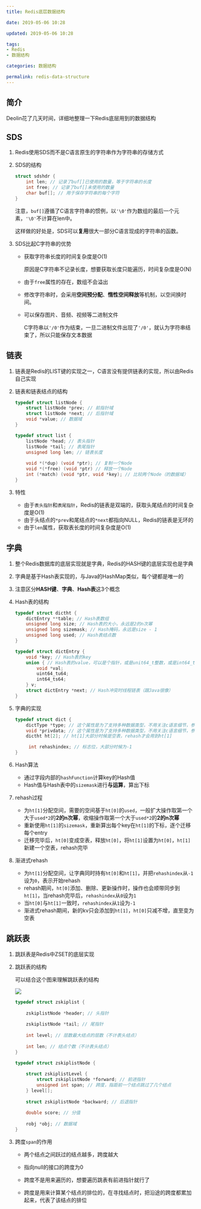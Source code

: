 ```yaml
---
title: Redis底层数据结构

date: 2019-05-06 10:28

updated: 2019-05-06 10:28

tags:
- Redis
- 数据结构

categories: 数据结构

permalink: redis-data-structure
---
```


## 简介

Deolin花了几天时间，详细地整理一下Redis底层用到的数据结构



## SDS

1. Redis使用SDS而不是C语言原生的字符串作为字符串的存储方式

2. SDS的结构

   ~~~c
   struct sdshdr {
       int len; // 记录了buf[]已使用的数量，等于字符串的长度
       int free; // 记录了buf[]未使用的数量
       char buf[]; // 用于保存字符串的每个字符
   }
   ~~~

   注意，`buf[]`遵循了C语言字符串的惯例，以`'\0'`作为数组的最后一个元素，`'\0'`不计算在len中。

   这样做的好处是，SDS可以**复用**很大一部分C语言现成的字符串的函数。

3. SDS比起C字符串的优势

   - 获取字符串长度的时间复杂度是O(1)

     原因是C字符串不记录长度，想要获取长度只能遍历，时间复杂度是O(N)

   - 由于`free`属性的存在，数组不会溢出

   - 修改字符串时，会采用**空间预分配**、**惰性空间释放**等机制，以空间换时间。

   - 可以保存图片、音频、视频等二进制文件

     C字符串以`'/0'`作为结束，一旦二进制文件出现了`'/0'`，就认为字符串结束了，所以只能保存文本数据



## 链表

1. 链表是Redis的LIST键的实现之一，C语言没有提供链表的实现，所以由Redis自己实现

2. 链表和链表结点的结构

   ~~~c
   typedef struct listNode {
       struct listNode *prev; // 前指针域
       struct listNode *next; // 后指针域
       void *value; // 数据域
   }	
   ~~~

   ~~~c
   typedef struct list {
       listNode *head; // 表头指针
       listNode *tail; // 表尾指针
       unsigned long len; // 链表长度
       
       void *(*dup) (void *ptr); // 复制一个Node
       void *(*free) (void *ptr) // 释放一个Node
       int (*match) (void *ptr, void *key); // 比较两个Node（的数据域）
   }
   ~~~

3. 特性

   - 由于`表头指针`和`表尾指针`，Redis的链表是双端的，获取头尾结点的时间复杂度是O(1)
   - 由于头结点的`*prev`和尾结点的`*next`都指向NULL，Redis的链表是无环的
   - 由于`len`属性，获取表长度的时间复杂度是O(1)



## 字典

1. 整个Redis数据库的底层实现就是字典，Redis的HASH键的底层实现也是字典

2. 字典是基于Hash表实现的，与Java的HashMap类似，每个键都是唯一的
3. 注意区分**HASH键**、**字典**、**Hash表**这3个概念

3. Hash表的结构

   ~~~c
   typedef struct dictht {
       dictEntry **table; // Hash表数组
       unsigned long size; // Hash表的大小，永远是2的n次幂
       unsigned long sizemask; // Hash掩码，永远是size - 1
       unsigned long used; // Hash表结点数
   }
   ~~~

   ~~~c
   typedef struct dictEntry {
       void *key; // Hash表的key
       union { // Hash表的value，可以是个指针，或是unit64_t整数，或是int64_t整数
           void *val; 
           uint64_tu64; 
           int64_ts64;
       } v;
       struct dictEntry *next; // Hash冲突时线程链表（跟Java很像）
   } 
   ~~~

4. 字典的实现

   ~~~c
   typedef struct dict {
       dictType *type; // 这个属性是为了支持多种数据类型，不用关注c语言细节，参考Java的泛型
       void *privdata; // 这个属性是为了支持多种数据类型，不用关注c语言细节，参考Java的泛型
       dictht ht[2]; // ht[1]大部分时候是空表，rehash才会用到ht[1]
   
     	int rehashindex; // 标志位，大部分时候为-1
   }
   ~~~

5. Hash算法

   - 通过字段内部的`hashFunction`计算key的Hash值
   - Hash值与Hash表中的`sizemask`进行**与运算**，算出下标

6. rehash过程

   - 为`ht[1]`分配空间，需要的空间基于`ht[0]`的`used`，一般扩大操作取第一个大于`used*2`的**2的n次幂**，收缩操作取第一个大于`used*2`的**2的n次幂**
   - 重新使用`ht[1]`的`sizemask`，重新算出每个key在`ht[1]`的下标，逐个迁移每个entry
   - 迁移完毕后，`ht[0]`变成空表，释放`ht[0]`，将`ht[1]`设置为`ht[0]`，`ht[1]`新建一个空表，rehash完毕

7. 渐进式rehash

   - 为`ht[1]`分配空间，让字典同时持有`ht[0]`和`ht[1]`，并把`rehashindex`从`-1`设为`0`，表示开始rehash
   - rehash期间，`ht[0]`添加、删除、更新操作时，操作也会顺带同步到`ht[1]`，当rehash完毕后，`rehashindex`从`0`设为`1`
   - 当`ht[0]`与`ht[1]`一致时，`rehashindex`从`1`设为`-1`
   - 渐进式rehash期间，新的kv只会添加到`ht[1]`，`ht[0]`只减不增，直至变为空表

   

## 跳跃表

1. 跳跃表是Redis中ZSET的底层实现

2. 跳跃表的结构

   可以结合这个图来理解跳跃表的结构

   ![](/images/redis-data-structure-01.png)

   ~~~c
   typedef struct zskiplist {
     
       zskiplistNode *header; // 头指针
     
       zskiplistNode *tail; // 尾指针
     
       int level; // 层数最大结点的层数（不计表头结点）
     
       int len; // 结点个数（不计表头结点）
   }
   ~~~

   ~~~c
   typedef struct zskiplistNode {
     
       struct zskiplistLevel {
           struct zskiplistNode *forward; // 前进指针
           unsigned int span; // 跨度，指距前一个结点跳过了几个结点
       } level[];
     
       struct zskiplistNode *backward; // 后退指针
     
       double score; // 分值
       
       robj *obj; // 数据域
   }
   ~~~

3. 跨度`span`的作用

   - 两个结点之间跃过的结点越多，跨度越大

   - 指向null的接口的跨度为0

   - 跨度不是用来遍历的，想要遍历跳表有前进指针就行了

   - 跨度是用来计算某个结点的排位的，在寻找结点时，把沿途的跨度都累加起来，代表了该结点的排位

     